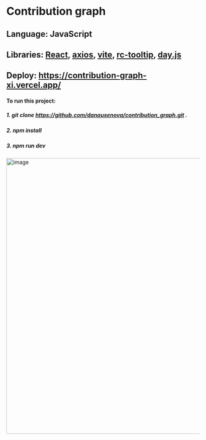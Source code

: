 # **Contribution graph**

## Language: JavaScript
## Libraries: [React](https://react.dev/), [axios](https://axios-http.com/), [vite](https://vitejs.dev/), [rc-tooltip](https://www.npmjs.com/package/rc-tooltip), [day.js](https://day.js.org/)
## Deploy: https://contribution-graph-xi.vercel.app/

#### To run this project: 
##### 1. git clone https://github.com/danausenova/contribution_graph.git .
##### 2. npm install
##### 3. npm run dev

<img width="719" alt="image" src="https://github.com/danausenova/contribution_graph/assets/132245751/8b1701d0-71df-4ff7-aad5-61da4bd5602f">

